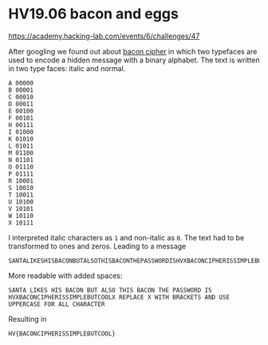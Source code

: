 # HV19.06 bacon and eggs

https://academy.hacking-lab.com/events/6/challenges/47

After googling we found out about [bacon cipher](https://en.wikipedia.org/wiki/Bacon%27s_cipher) in which two typefaces are used to encode a hidden message with a binary alphabet.
The text is written in two type faces: italic and normal.

    A 00000
    B 00001
    C 00010
    D 00011
    E 00100
    F 00101
    H 00111
    I 01000
    K 01010
    L 01011
    M 01100
    N 01101
    O 01110
    P 01111
    R 10001
    S 10010
    T 10011
    U 10100
    V 10101
    W 10110
    X 10111

I interpreted italic characters as `1` and non-italic as `0`. The text had to be transformed to ones and zeros. Leading to a message

    SANTALIKESHISBACONBUTALSOTHISBACONTHEPASSWORDISHVXBACONCIPHERISSIMPLEBUTCOOLXREPLACEXWITHBRACKETSANDUSEUPPERCASEFORALLCHARACTER

More readable with added spaces:

    SANTA LIKES HIS BACON BUT ALSO THIS BACON THE PASSWORD IS HVXBACONCIPHERISSIMPLEBUTCOOLX REPLACE X WITH BRACKETS AND USE UPPERCASE FOR ALL CHARACTER

Resulting in

    HV{BACONCIPHERISSIMPLEBUTCOOL}